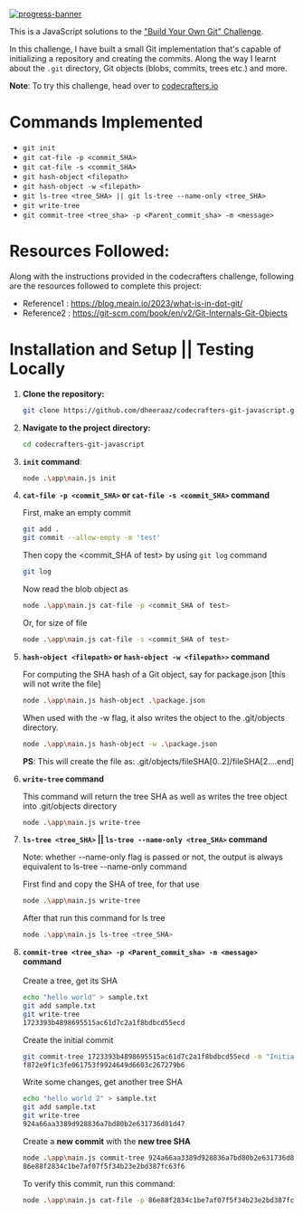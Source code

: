 [![progress-banner](https://backend.codecrafters.io/progress/git/d8852c51-d735-45b6-bc80-81b2ed5906bc)](https://app.codecrafters.io/users/codecrafters-bot?r=2qF)

This is a JavaScript solutions to the
["Build Your Own Git" Challenge](https://codecrafters.io/challenges/git).

In this challenge, I have built a small Git implementation that's capable of
initializing a repository and creating the commits.
Along the way I learnt about the `.git` directory, Git objects (blobs,
commits, trees etc.) and more.

**Note**: To try this challenge, head over to [codecrafters.io](https://codecrafters.io) 

# Commands Implemented
- `git init`
- `git cat-file -p <commit_SHA>`
- `git cat-file -s <commit_SHA>`
- `git hash-object <filepath>`
- `git hash-object -w <filepath>`
- `git ls-tree <tree_SHA> || git ls-tree --name-only <tree_SHA>`
- `git write-tree`
- `git commit-tree <tree_sha> -p <Parent_commit_sha> -m <message>`

# Resources Followed:
Along with the instructions provided in the codecrafters challenge, following are the resources followed to complete this project:
- Reference1 : https://blog.meain.io/2023/what-is-in-dot-git/
- Reference2 : https://git-scm.com/book/en/v2/Git-Internals-Git-Objects

# Installation and Setup || Testing Locally
1. **Clone the repository:**
   ```bash
   git clone https://github.com/dheeraaz/codecrafters-git-javascript.git
   
2. **Navigate to the project directory:**
   ``` bash
   cd codecrafters-git-javascript
   
3. **`init` command**:
   
   ``` bash
   node .\app\main.js init
   
4. **`cat-file -p <commit_SHA>` or `cat-file -s <commit_SHA>` command**

   First, make an empty commit  
   ```bash
   git add .
   git commit --allow-empty -m 'test'
   ```
   Then copy the <commit_SHA of test> by using `git log` command
   ```bash
   git log
   ```
   Now read the blob object as
   ``` bash
   node .\app\main.js cat-file -p <commit_SHA of test>
   ```
   Or, for size of file
   ``` bash
   node .\app\main.js cat-file -s <commit_SHA of test>
   ```

5. **`hash-object <filepath>` or `hash-object -w <filepath>>` command**

   For computing the SHA hash of a Git object, say for package.json [this will not write the file]  
   ```bash
   node .\app\main.js hash-object .\package.json
   ```
   When used with the -w flag, it also writes the object to the .git/objects directory.
   ```bash
   node .\app\main.js hash-object -w .\package.json
   ```
   **PS**: This will create the file as: .git/objects/fileSHA[0..2]/fileSHA[2....end]
   
6. **`write-tree` command**

   This command will return the tree SHA as well as writes the tree object into .git/objects directory  
   ```bash
   node .\app\main.js write-tree 
   ```
   
7. **`ls-tree <tree_SHA>` || `ls-tree --name-only <tree_SHA>` command**

   Note: whether --name-only flag is passed or not, the output is always equivalent to ls-tree --name-only command

   First find and copy the SHA of tree, for that use
   ```bash
   node .\app\main.js write-tree 
   ```
   After that run this command for ls tree
   ``` bash
   node .\app\main.js ls-tree <tree_SHA>
   ```
   
8. **`commit-tree <tree_sha> -p <Parent_commit_sha> -m <message>` command**
   </br>   
   Create a tree, get its SHA
   ``` bash
   echo "hello world" > sample.txt
   git add sample.txt
   git write-tree
   1723393b4898695515ac61d7c2a1f8bdbcd55ecd
   ```
   Create the initial commit
   ``` bash
   git commit-tree 1723393b4898695515ac61d7c2a1f8bdbcd55ecd -m "Initial Commit"
   f872e9f1c3fe061753f9924649d6603c267279b6
   ```
   Write some changes, get another tree SHA
   ``` bash
   echo "hello world 2" > sample.txt
   git add sample.txt
   git write-tree
   924a66aa3389d928836a7bd80b2e631736d81d47
   ```
   Create a **new commit** with the **new tree SHA**
   ``` bash
   node .\app\main.js commit-tree 924a66aa3389d928836a7bd80b2e631736d81d47 -p f872e9f1c3fe061753f9924649d6603c267279b6 -m "Second Commit"
   86e88f2834c1be7af07f5f34b23e2bd387fc63f6
   ```
   To verify this commit, run this command:
   ``` bash
   node .\app\main.js cat-file -p 86e88f2834c1be7af07f5f34b23e2bd387fc63f6
   ```
   
  
   
   
